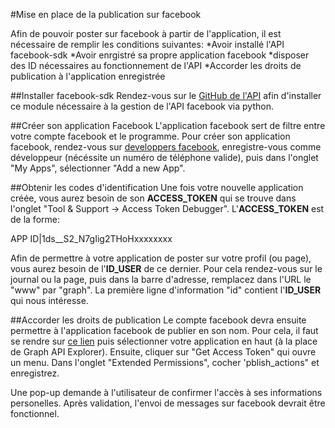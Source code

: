 #Mise en place de la publication sur facebook

Afin de pouvoir poster sur facebook à partir de l'application, il est 
nécessaire de remplir les conditions suivantes:
*Avoir installé l'API facebook-sdk
*Avoir enrgistré sa propre application facebook
*disposer des ID nécessaires au fonctionnement de l'API
*Accorder les droits de publication à l'application enregistrée

##Installer facebook-sdk
Rendez-vous sur le [GitHub de l'API](https://github.com/pythonforfacebook/facebook-sdk) afin d'installer ce module 
nécessaire à la gestion de l'API facebook via python.

##Créer son application Facebook
L'application facebook sert de filtre entre votre compte facebook et le programme.
Pour créer son application facebook, rendez-vous sur [developpers facebook](https://developers.facebook.com/), 
enregistre-vous comme développeur (nécéssite un numéro de téléphone valide), puis dans l'onglet "My Apps", sélectionner 
"Add a new App".

##Obtenir les codes d'identification
Une fois votre nouvelle application créée, vous aurez besoin de son **ACCESS_TOKEN** qui se trouve dans l'onglet 
"Tool & Support -> Access Token Debugger". L'**ACCESS_TOKEN** est de la forme:

APP ID|1ds__S2_N7gIig2THoHxxxxxxxx

Afin de permettre à votre application de poster sur votre profil (ou page), vous aurez besoin de l'**ID_USER** 
de ce dernier. Pour cela rendez-vous sur le journal ou la page, puis dans la barre d'adresse, remplacez dans l'URL le 
"www" par "graph".
La première ligne d'information "id" contient l'**ID_USER** qui nous intéresse.

##Accorder les droits de publication
Le compte facebook devra ensuite permettre à l'application facebook de publier en son nom. Pour cela, il faut se rendre sur [ce lien](https://developers.facebook.com/tools/explorer) puis sélectionner votre application en haut (à la place de Graph API Explorer). Ensuite, cliquer sur "Get Access Token" qui ouvre un menu. Dans l'onglet "Extended Permissions", cocher 'pblish_actions" et enregistrez.

Une pop-up demande à l'utilisateur de confirmer l'accès à ses informations personelles. Après validation, l'envoi de messages sur facebook devrait être fonctionnel.
